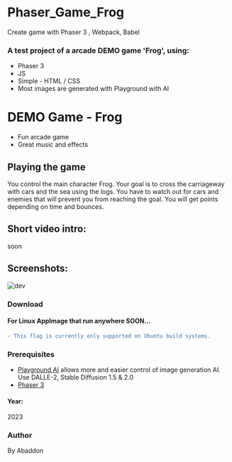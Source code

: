 # Phaser_Game_Frog
Create game with Phaser 3 , Webpack, Babel

### A test project of a arcade DEMO game 'Frog', using:
+ Phaser 3
+ JS
+ Simple - HTML / CSS
+ Most images are generated with Playground with AI

# DEMO Game - Frog
- Fun arcade game
- Great music and effects

## Playing the game
You control the main character Frog.
Your goal is to cross the carriageway with cars and the sea using the logs.
You have to watch out for cars and enemies that will prevent you from reaching the goal.
You will get points depending on time and bounces.

## Short video intro:
soon

## Screenshots:
![dev](https://user-images.githubusercontent.com/51271834/231263124-c46ab420-d627-4c31-9684-5650294ff2f8.png)


### Download
#### For Linux AppImage that run anywhere SOON...

```diff
- This flag is currently only supported on Ubuntu build systems.
```

### Prerequisites
- [Playground AI](https://playgroundai.com) allows more and easier control of image generation AI. Use DALLE-2, Stable Diffusion 1.5 & 2.0
- [Phaser 3](https://phaser.io)
#### Year:
2023

### Author
By Abaddon
